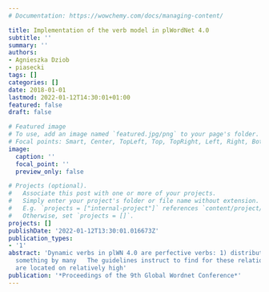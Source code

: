 ```yaml
---
# Documentation: https://wowchemy.com/docs/managing-content/

title: Implementation of the verb model in plWordNet 4.0
subtitle: ''
summary: ''
authors:
- Agnieszka Dziob
- piasecki
tags: []
categories: []
date: 2018-01-01
lastmod: 2022-01-12T14:30:01+01:00
featured: false
draft: false

# Featured image
# To use, add an image named `featured.jpg/png` to your page's folder.
# Focal points: Smart, Center, TopLeft, Top, TopRight, Left, Right, BottomLeft, Bottom, BottomRight.
image:
  caption: ''
  focal_point: ''
  preview_only: false

# Projects (optional).
#   Associate this post with one or more of your projects.
#   Simply enter your project's folder or file name without extension.
#   E.g. `projects = ["internal-project"]` references `content/project/deep-learning/index.md`.
#   Otherwise, set `projects = []`.
projects: []
publishDate: '2022-01-12T13:30:01.016673Z'
publication_types:
- '1'
abstract: 'Dynamic verbs in plWN 4.0 are perfective verbs: 1) distributive (to do
  something by many   The guidelines instruct to find for these relations nouns that
  are located on relatively high'
publication: '*Proceedings of the 9th Global Wordnet Conference*'
---
```

